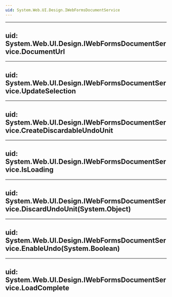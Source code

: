 ```yaml
---
uid: System.Web.UI.Design.IWebFormsDocumentService
---
```


---
uid: System.Web.UI.Design.IWebFormsDocumentService.DocumentUrl
---

---
uid: System.Web.UI.Design.IWebFormsDocumentService.UpdateSelection
---

---
uid: System.Web.UI.Design.IWebFormsDocumentService.CreateDiscardableUndoUnit
---

---
uid: System.Web.UI.Design.IWebFormsDocumentService.IsLoading
---

---
uid: System.Web.UI.Design.IWebFormsDocumentService.DiscardUndoUnit(System.Object)
---

---
uid: System.Web.UI.Design.IWebFormsDocumentService.EnableUndo(System.Boolean)
---

---
uid: System.Web.UI.Design.IWebFormsDocumentService.LoadComplete
---
